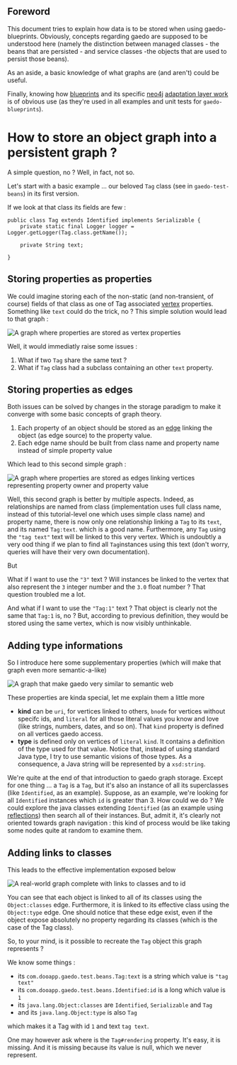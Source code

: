 ## Foreword ##

This document tries to explain how data is to be stored when using gaedo-blueprints. Obviously, concepts regarding gaedo are supposed to be understood here (namely the distinction between managed classes - the beans that are persisted - and service classes -the objects that are used to persist those beans).

As an aside, a basic knowledge of what graphs are (and aren't) could be useful.

Finally, knowing how [blueprints](https://github.com/tinkerpop/blueprints/wiki) and its specific [neo4j](http://neo4j.org/) [adaptation layer work](https://github.com/tinkerpop/blueprints/wiki/Neo4j-Implementation) is of obvious use (as they're used in all examples and unit tests for `gaedo-blueprints`).

# How to store an object graph into a persistent graph ? #

A simple question, no ? Well, in fact, not so.

Let's start with a basic example ... our beloved `Tag` class (see in `gaedo-test-beans`) in its first version.

If we look at that class its fields are few :

	public class Tag extends Identified implements Serializable {
		private static final Logger logger = Logger.getLogger(Tag.class.getName());
		
		private String text;
		
	}
	
## Storing properties as properties ##

We could imagine storing each of the non-static (and non-transient, of course) fields of that class as one of Tag associated [vertex](https://en.wikipedia.org/wiki/Vertex_(graph_theory)) properties. Something like `text` could do the trick, no ? This simple solution would lead to that graph :

![A graph where properties are stored as vertex properties](images/gaedo_graph_storage/1_graph_with_properties.jpg)

Well, it would immediatly raise some issues :

 1. What if two `Tag` share the same text ?
 2. What if `Tag` class had a subclass containing an other `text` property.

## Storing properties as edges ##

Both issues can be solved by changes in the storage paradigm to make it converge with some basic concepts of graph theory.

 1. Each property of an object should be stored as an [edge](https://en.wikipedia.org/wiki/Edge_(geometry)) linking the object (as edge source) to the property value.
 2. Each edge name should be built from class name and property name instead of simple property value

Which lead to this second simple graph :

![A graph where properties are stored as edges linking vertices representing property owner and property value](images/gaedo_graph_storage/2_graph_with_relationships.jpg)

Well, this second graph is better by multiple aspects. Indeed, as relationships are named from class (implementation uses full class name, instead of this tutorial-level one which uses simple class name) and property name, there is now only one relationship linking a `Tag` to its `text`, and its named `Tag:text`. which is a good name. Furthermore, any `Tag` using the `"tag text"` text will be linked to this very vertex. Which is undoubtly a very ood thing if we plan to find all `Tag`instances using this text (don't worry, queries will have their very own documentation).

But

What if I want to use the `"3"` text ? Will instances be linked to the vertex that also represent the `3` integer number and the `3.0` float number ? That question troubled me a lot.

And what if I want to use the `"Tag:1"` text ? That object is clearly not the same that `Tag:1` is, no ? But, according to previous definition, they would be stored using the same vertex, which is now visibly unthinkable.

## Adding type informations ##

So I introduce here some supplementary properties (which will make that graph even more semantic-a-like)

![A graph that make gaedo very similar to semantic web](images/gaedo_graph_storage/3_graph_with_relationships_and_semantic_types.jpg)

These properties are kinda special, let me explain them a little more

 * **kind** can be `uri`, for vertices linked to others, `bnode` for vertices without specifc ids, and `literal` for all those literal values you know and love (like strings, numbers, dates, and so on). That `kind` property is defined on all vertices gaedo access.
 * **type** is defined only on vertices of `literal` `kind`. It contains a definition of the type used for that value. Notice that, instead of using standard Java type, I try to use semantic visions of those types. As a consequence, a Java string will be represented by a `xsd:string`.

We're quite at the end of that introduction to gaedo graph storage. Except for one thing ... a `Tag` is a `Tag`, but it's also an instance of all its superclasses (like `Identified`, as an example). Suppose, as an example, we're looking for all `Identified` instances which `id` is greater than 3. How could we do ? We could explore the java classes extending `Identified` (as an example using [reflections](http://code.google.com/p/reflections/)) then search all of their instances. But, admit it, it's clearly not oriented towards graph navigation : this kind of process would be like taking some nodes quite at random to examine them.

## Adding links to classes ##

This leads to the effective implementation exposed below

![A real-world graph complete with links to classes and to id](images/gaedo_graph_storage/4_real_world_tag_graph.png)

You can see that each object is linked to all of its classes using the `Object:classes` edge. Furthermore, it is linked to its effective class using the `Object:type` edge. One should notice that these edge exist, even if the object expose absolutely no property regarding its classes (which is the case of the Tag class).

So, to your mind, is it possible to recreate the `Tag` object this graph represents ?

We know some things :

 * its `com.dooapp.gaedo.test.beans.Tag:text` is a string which value is `"tag text"`
 * its `com.dooapp.gaedo.test.beans.Identified:id` is a long which value is `1`
 * its `java.lang.Object:classes` are `Identified`, `Serializable` and `Tag`
 * and its `java.lang.Object:type` is also `Tag`

which makes it a Tag with id `1` and text `tag text`.

One may however ask where is the `Tag#rendering` property. It's easy, it is missing. And it is missing because its value is null, which we never represent.